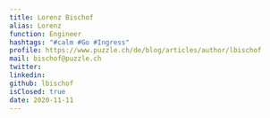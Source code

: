 ```yaml
---
title: Lorenz Bischof
alias: Lorenz
function: Engineer
hashtags: "#calm #Go #Ingress"
profile: https://www.puzzle.ch/de/blog/articles/author/lbischof
mail: bischof@puzzle.ch
twitter:
linkedin:
github: lbischof
isClosed: true
date: 2020-11-11
---
```

